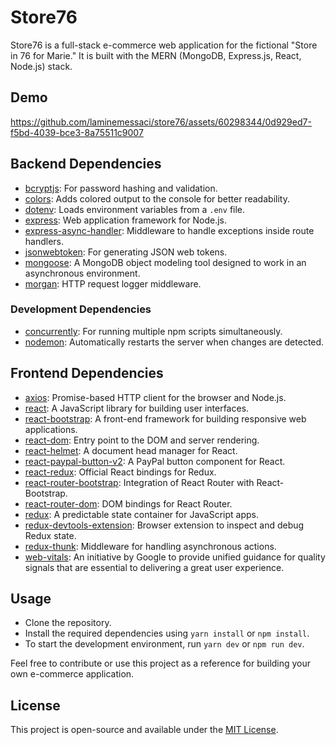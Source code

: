 # Store76

Store76 is a full-stack e-commerce web application for the fictional "Store in 76 for Marie." It is built with the MERN (MongoDB, Express.js, React, Node.js) stack.
## Demo 


https://github.com/laminemessaci/store76/assets/60298344/0d929ed7-f5bd-4039-bce3-8a75511c9007



## Backend Dependencies
- [bcryptjs](https://www.npmjs.com/package/bcryptjs): For password hashing and validation.
- [colors](https://www.npmjs.com/package/colors): Adds colored output to the console for better readability.
- [dotenv](https://www.npmjs.com/package/dotenv): Loads environment variables from a `.env` file.
- [express](https://expressjs.com/): Web application framework for Node.js.
- [express-async-handler](https://www.npmjs.com/package/express-async-handler): Middleware to handle exceptions inside route handlers.
- [jsonwebtoken](https://www.npmjs.com/package/jsonwebtoken): For generating JSON web tokens.
- [mongoose](https://mongoosejs.com/): A MongoDB object modeling tool designed to work in an asynchronous environment.
- [morgan](https://www.npmjs.com/package/morgan): HTTP request logger middleware.

### Development Dependencies
- [concurrently](https://www.npmjs.com/package/concurrently): For running multiple npm scripts simultaneously.
- [nodemon](https://www.npmjs.com/package/nodemon): Automatically restarts the server when changes are detected.

## Frontend Dependencies
- [axios](https://www.npmjs.com/package/axios): Promise-based HTTP client for the browser and Node.js.
- [react](https://reactjs.org/): A JavaScript library for building user interfaces.
- [react-bootstrap](https://react-bootstrap.github.io/): A front-end framework for building responsive web applications.
- [react-dom](https://reactjs.org/docs/react-dom.html): Entry point to the DOM and server rendering.
- [react-helmet](https://www.npmjs.com/package/react-helmet): A document head manager for React.
- [react-paypal-button-v2](https://www.npmjs.com/package/react-paypal-button-v2): A PayPal button component for React.
- [react-redux](https://react-redux.js.org/): Official React bindings for Redux.
- [react-router-bootstrap](https://react-bootstrap.github.io/components/navbar/): Integration of React Router with React-Bootstrap.
- [react-router-dom](https://reactrouter.com/web/guides/quick-start): DOM bindings for React Router.
- [redux](https://redux.js.org/): A predictable state container for JavaScript apps.
- [redux-devtools-extension](https://www.npmjs.com/package/redux-devtools-extension): Browser extension to inspect and debug Redux state.
- [redux-thunk](https://www.npmjs.com/package/redux-thunk): Middleware for handling asynchronous actions.
- [web-vitals](https://web.dev/vitals/): An initiative by Google to provide unified guidance for quality signals that are essential to delivering a great user experience.

## Usage
- Clone the repository.
- Install the required dependencies using `yarn install` or `npm install`.
- To start the development environment, run `yarn dev` or `npm run dev`.

Feel free to contribute or use this project as a reference for building your own e-commerce application.

## License
This project is open-source and available under the [MIT License](LICENSE).


